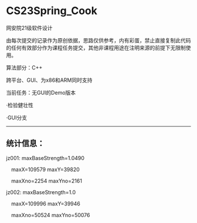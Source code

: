 # CS23Spring_Cook
网安院21级软件设计

由每次提交的记录作为原创依据，思路仅供参考，内有彩蛋，禁止直接复制此代码的任何有效部分作为课程任务提交，其他非课程用途在注明来源的前提下无限制使用。

算法部分：C++

跨平台、GUI、为x86和ARM同时支持

当前任务：无GUI的Demo版本

·检验健壮性

·GUI分支


---

## 统计信息：

jz001: maxBaseStrength=1.0490 

&emsp;maxX=109579     maxY=39820 

&emsp;maxXno=2254     maxYno=2161 

jz002: maxBaseStrength=1.0 

&emsp;maxX=109996     maxY=39946 

&emsp;maxXno=50524    maxYno=50076 